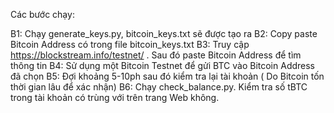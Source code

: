 Các bước chạy:

B1: Chạy generate_keys.py, bitcoin_keys.txt sẽ được tạo ra
B2: Copy paste Bitcoin Address có trong file bitcoin_keys.txt
B3: Truy cập https://blockstream.info/testnet/ . Sau đó paste Bitcoin Address để tìm thông tin
B4: Sử dụng một Bitcoin Testnet để gửi BTC vào Bitcoin Address đã chọn
B5: Đợi khoảng 5-10ph sau đó kiểm tra lại tài khoản ( Do Bitcoin tốn thời gian lâu để xác nhận)
B6: Chạy check_balance.py. Kiểm tra số tBTC trong tài khoản có trùng với trên trang Web không.
